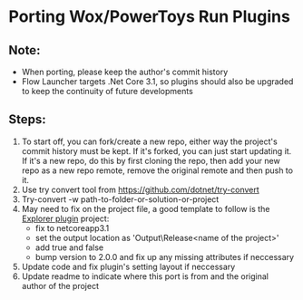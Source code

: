 # Porting Wox/PowerToys Run Plugins

## Note:
- When porting, please keep the author's commit history
- Flow Launcher targets .Net Core 3.1, so plugins should also be upgraded to keep the continuity of future developments

## Steps:
1. To start off, you can fork/create a new repo, either way the project's commit history must be kept. If it's forked, you can just start updating it. If it's a new repo, do this by first cloning the repo, then add your new repo as a new repo remote, remove the original remote and then push to it.
2. Use try convert tool from https://github.com/dotnet/try-convert
3. Try-convert -w path-to-folder-or-solution-or-project
4. May need to fix on the project file, a good template to follow is the [Explorer plugin](https://github.com/Flow-Launcher/Flow.Launcher/blob/dev/Plugins/Flow.Launcher.Plugin.Explorer/Flow.Launcher.Plugin.Explorer.csproj) project:
	- fix <TargetFramework> to netcoreapp3.1
	- set the output location as 'Output\Release\<name of the project>'
	- add <CopyLocalLockFileAssemblies>true</CopyLocalLockFileAssemblies> and <AppendTargetFrameworkToOutputPath>false</AppendTargetFrameworkToOutputPath>
	- bump version to 2.0.0 and fix up any missing attributes if neccessary
5. Update code and fix plugin's setting layout if neccessary
6. Update readme to indicate where this port is from and the original author of the project
